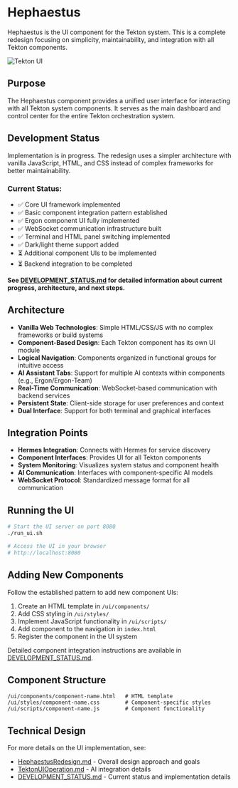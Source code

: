 # Hephaestus

Hephaestus is the UI component for the Tekton system. This is a complete redesign focusing on simplicity, maintainability, and integration with all Tekton components.

![Tekton UI](../../images/Tekton.png)

## Purpose

The Hephaestus component provides a unified user interface for interacting with all Tekton system components. It serves as the main dashboard and control center for the entire Tekton orchestration system.

## Development Status

Implementation is in progress. The redesign uses a simpler architecture with vanilla JavaScript, HTML, and CSS instead of complex frameworks for better maintainability.

### Current Status:
- ✅ Core UI framework implemented
- ✅ Basic component integration pattern established
- ✅ Ergon component UI fully implemented
- ✅ WebSocket communication infrastructure built
- ✅ Terminal and HTML panel switching implemented
- ✅ Dark/light theme support added
- ⏳ Additional component UIs to be implemented
- ⏳ Backend integration to be completed

**See [DEVELOPMENT_STATUS.md](./DEVELOPMENT_STATUS.md) for detailed information about current progress, architecture, and next steps.**

## Architecture

- **Vanilla Web Technologies**: Simple HTML/CSS/JS with no complex frameworks or build systems
- **Component-Based Design**: Each Tekton component has its own UI module
- **Logical Navigation**: Components organized in functional groups for intuitive access
- **AI Assistant Tabs**: Support for multiple AI contexts within components (e.g., Ergon/Ergon-Team)
- **Real-Time Communication**: WebSocket-based communication with backend services
- **Persistent State**: Client-side storage for user preferences and context
- **Dual Interface**: Support for both terminal and graphical interfaces

## Integration Points

- **Hermes Integration**: Connects with Hermes for service discovery
- **Component Interfaces**: Provides UI for all Tekton components
- **System Monitoring**: Visualizes system status and component health 
- **AI Communication**: Interfaces with component-specific AI models
- **WebSocket Protocol**: Standardized message format for all communication

## Running the UI

```bash
# Start the UI server on port 8080
./run_ui.sh

# Access the UI in your browser
# http://localhost:8080
```

## Adding New Components

Follow the established pattern to add new component UIs:

1. Create an HTML template in `/ui/components/`
2. Add CSS styling in `/ui/styles/`
3. Implement JavaScript functionality in `/ui/scripts/`
4. Add component to the navigation in `index.html`
5. Register the component in the UI system

Detailed component integration instructions are available in [DEVELOPMENT_STATUS.md](./DEVELOPMENT_STATUS.md#component-integration-guide).

## Component Structure

```
/ui/components/component-name.html   # HTML template
/ui/styles/component-name.css        # Component-specific styles
/ui/scripts/component-name.js        # Component functionality
```

## Technical Design

For more details on the UI implementation, see:
- [HephaestusRedesign.md](./HephaestusRedesign.md) - Overall design approach and goals
- [TektonUIOperation.md](./TektonUIOperation.md) - AI integration details
- [DEVELOPMENT_STATUS.md](./DEVELOPMENT_STATUS.md) - Current status and implementation details